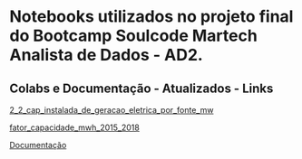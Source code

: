 <h1>Notebooks utilizados no projeto final do Bootcamp Soulcode Martech Analista de Dados - AD2.</h1>

<h2>Colabs e Documentação - Atualizados - Links</h2>


[2_2_cap_instalada_de_geracao_eletrica_por_fonte_mw](https://colab.research.google.com/drive/1u8azX7Ka43LZSaAwOj68DQK7qQG78L5N?usp=sharing)

[fator_capacidade_mwh_2015_2018](https://colab.research.google.com/drive/1Xd4F8Pbc1wutl7WTPbfxQZ2kec0RFbOx?usp=sharing)

[Documentação](https://docs.google.com/document/d/16-m6mtdJQk8bVmq5uDekGb9AyEpeURVB_9coqag6zPI/edit?usp=sharing)
